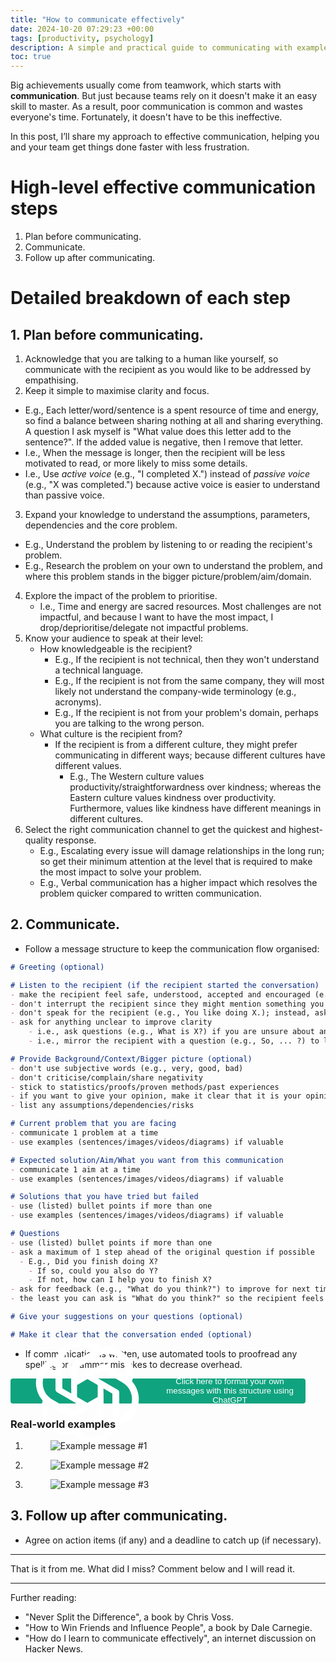 ```yaml
---
title: "How to communicate effectively"
date: 2024-10-20 07:29:23 +00:00
tags: [productivity, psychology]
description: A simple and practical guide to communicating with examples of real-world messages.
toc: true
---
```


Big achievements usually come from teamwork, which starts with **communication**. But just because teams rely on it doesn't make it an easy skill to master. As a result, poor communication is common and wastes everyone's time. Fortunately, it doesn't have to be this ineffective.

In this post, I’ll share my approach to effective communication, helping you and your team get things done faster with less frustration.

# High-level effective communication steps

1. Plan before communicating.
2. Communicate.
3. Follow up after communicating.

# Detailed breakdown of each step

## 1. Plan before communicating.

1. Acknowledge that you are talking to a human like yourself, so communicate with the recipient as you would like to be addressed by empathising.
2. Keep it simple to maximise clarity and focus.
  - E.g., Each letter/word/sentence is a spent resource of time and energy, so find a balance between sharing nothing at all and sharing everything. A question I ask myself is "What value does this letter add to the sentence?". If the added value is negative, then I remove that letter.
  - I.e., When the message is longer, then the recipient will be less motivated to read, or more likely to miss some details.
  - I.e., Use *active voice* (e.g., "I completed X.") instead of *passive voice* (e.g., "X was completed.") because active voice is easier to understand than passive voice.
3. Expand your knowledge to understand the assumptions, parameters, dependencies and the core problem.
  - E.g., Understand the problem by listening to or reading the recipient's problem.
  - E.g., Research the problem on your own to understand the problem, and where this problem stands in the bigger picture/problem/aim/domain.
4. Explore the impact of the problem to prioritise.
	- I.e., Time and energy are sacred resources. Most challenges are not impactful, and because I want to have the most impact, I drop/deprioritise/delegate not impactful problems.
5. Know your audience to speak at their level:
	- How knowledgeable is the recipient?
		- E.g., If the recipient is not technical, then they won't understand a technical language.
		- E.g., If the recipient is not from the same company, they will most likely not understand the company-wide terminology (e.g., acronyms).
		- E.g., If the recipient is not from your problem's domain, perhaps you are talking to the wrong person.
	- What culture is the recipient from? 
		- If the recipient is from a different culture, they might prefer communicating in different ways; because different cultures have different values. 
			- E.g., The Western culture values productivity/straightforwardness over kindness; whereas the Eastern culture values kindness over productivity. Furthermore, values like kindness have different meanings in different cultures.
6. Select the right communication channel to get the quickest and highest-quality response.
	- E.g., Escalating every issue will damage relationships in the long run; so get their minimum attention at the level that is required to make the most impact to solve your problem.
	- E.g., Verbal communication has a higher impact which resolves the problem quicker compared to written communication.

## 2. Communicate.

- Follow a message structure to keep the communication flow organised:

```md
# Greeting (optional)

# Listen to the recipient (if the recipient started the conversation)
- make the recipient feel safe, understood, accepted and encouraged (e.g., by giving validations/appreciation with genuine/sincere desire)
- don't interrupt the recipient since they might mention something you want to ask and being interrupted is frustrating from the recipient's perspective
- don't speak for the recipient (e.g., You like doing X.); instead, ask questions (e.g., So, you are saying you like doing X?)
- ask for anything unclear to improve clarity
	- i.e., ask questions (e.g., What is X?) if you are unsure about anything
	- i.e., mirror the recipient with a question (e.g., So, ... ?) to let them confirm your understanding

# Provide Background/Context/Bigger picture (optional)
- don't use subjective words (e.g., very, good, bad)
- don't criticise/complain/share negativity
- stick to statistics/proofs/proven methods/past experiences
- if you want to give your opinion, make it clear that it is your opinion (e.g., _Perhaps_ we shouldn't do X, because Y?)
- list any assumptions/dependencies/risks

# Current problem that you are facing
- communicate 1 problem at a time
- use examples (sentences/images/videos/diagrams) if valuable

# Expected solution/Aim/What you want from this communication
- communicate 1 aim at a time
- use examples (sentences/images/videos/diagrams) if valuable

# Solutions that you have tried but failed
- use (listed) bullet points if more than one
- use examples (sentences/images/videos/diagrams) if valuable

# Questions
- use (listed) bullet points if more than one
- ask a maximum of 1 step ahead of the original question if possible
  - E.g., Did you finish doing X?
    - If so, could you also do Y?
    - If not, how can I help you to finish X?
- ask for feedback (e.g., "What do you think?") to improve for next time
- the least you can ask is "What do you think?" so the recipient feels in control and motivated enough to continue the communication

# Give your suggestions on your questions (optional)

# Make it clear that the conversation ended (optional)
```

- If communication is written, use automated tools to proofread any spelling or grammar mistakes to decrease overhead.

<button style="background-color: #10a37f; height: 40px; display: inline-flex; flex-wrap: nowrap; align-items: center; gap: 8px; color: white; border: none; padding: 10px 12px; font-weight: 500; border-radius: 4px; cursor: pointer;" onmouseover="this.style.backgroundColor='#1a7f64'" onmouseout="this.style.backgroundColor='#10a37f'" onclick="window.location.href='https://chatgpt.com/share/6716562b-0810-8008-bdd8-fe9ea60ac2c4';"><svg xmlns="http://www.w3.org/2000/svg" xmlns:xlink="http://www.w3.org/1999/xlink" viewBox="0 0 2406 2406" height="100%"><path id="a" d="M1107.3 299.1c-197.999 0-373.9 127.3-435.2 315.3L650 743.5v427.9c0 21.4 11 40.4 29.4 51.4l344.5 198.515V833.3h.1v-27.9L1372.7 604c33.715-19.52 70.44-32.857 108.47-39.828L1447.6 450.3C1361 353.5 1237.1 298.5 1107.3 299.1zm0 117.5-.6.6c79.699 0 156.3 27.5 217.6 78.4-2.5 1.2-7.4 4.3-11 6.1L952.8 709.3c-18.4 10.4-29.4 30-29.4 51.4V1248l-155.1-89.4V755.8c-.1-187.099 151.601-338.9 339-339.2z" fill="#fff"/><use xlink:href="#a" transform="rotate(60 1203 1203)"/><use xlink:href="#a" transform="rotate(120 1203 1203)"/><use xlink:href="#a" transform="rotate(180 1203 1203)"/><use xlink:href="#a" transform="rotate(240 1203 1203)"/><use xlink:href="#a" transform="rotate(300 1203 1203)"/></svg><span>Click here to format your own messages with this structure using ChatGPT</span></button>

### Real-world examples

<ol>
  <li>
    <figure>
      <img src="/how-to-communicate-effectively-a-simple-and-practical-guide/example-message-1-confirmation-design.png" alt="Example message #1">
    </figure>
  </li>
  <li>
    <figure>
      <img src="/how-to-communicate-effectively-a-simple-and-practical-guide/example-message-2-done-reviewing-pr.png" alt="Example message #2">
    </figure>
  </li>
  <li>
    <figure>
      <img src="/how-to-communicate-effectively-a-simple-and-practical-guide/example-message-3-unblocking-ticket.png" alt="Example message #3">
    </figure>
  </li>
</ol>

## 3. Follow up after communicating.

- Agree on action items (if any) and a deadline to catch up (if necessary).

---

That is it from me. What did I miss? Comment below and I will read it.

---

Further reading:
- "Never Split the Difference", a book by Chris Voss.
- "How to Win Friends and Influence People", a book by Dale Carnegie.
- "How do I learn to communicate effectively", an internet discussion on Hacker News.